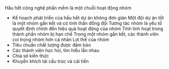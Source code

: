 Hầu hết công nghệ phần mềm là một chuỗi hoạt động nhóm
- Kế hoạch phát triển của hầu hết dự án không đơn giản
Một đội dự án tốt là một nhóm gắn kết và có tinh thần đồng đội
Tương tác nhóm là yếu tố quyết định chính đến hiệu quả hoạt động của nhóm
Tính linh hoạt trong thành phần nhóm bị hạn chế
Trong một nhóm gắn kết, các thành viên coi trọng nhóm hơn cá nhân
Lợi thế của nhóm
- Tiêu chuẩn chất lượng được đảm bảo
- Các thành viên học hỏi, tìm hiểu lẫn nhau
- Chia sẻ kiến thức
- Khuyến khích tái cấu trúc và cải tiến